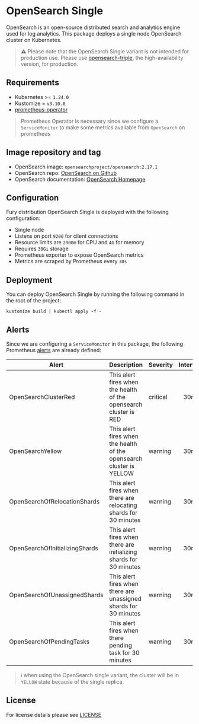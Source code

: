 # OpenSearch Single

<!-- <KFD-DOCS> -->

OpenSearch is an open-source distributed search and analytics engine used for
log analytics. This package deploys a single node OpenSearch cluster on
Kubernetes.

> ⚠️ Please note that the OpenSearch Single variant is not intended for production use. Please use [opensearch-triple](../opensearch-triple), the high-availability version, for production.

## Requirements

- Kubernetes >= `1.24.0`
- Kustomize = `v3.10.0`
- [prometheus-operator][prometheus-operator]

> Prometheus Operator is necessary since we configure a `ServiceMonitor` to make
> some metrics available from `OpenSearch` on prometheus

## Image repository and tag

- OpenSearch image: `opensearchproject/opensearch:2.17.1`
- OpenSearch repo: [OpenSearch on Github][opensearch-gh]
- OpenSearch documentation: [OpenSearch Homepage][opensearch-doc]

## Configuration

Fury distribution OpenSearch Single is deployed with the following configuration:

- Single node
- Listens on port `9200` for client connections
- Resource limits are `2000m` for CPU and `4G` for memory
- Requires `30Gi` storage
- Prometheus exporter to expose OpenSearch metrics
- Metrics are scraped by Prometheus every `30s`

## Deployment

You can deploy OpenSearch Single by running the following command in the root of
the project:

```shell
kustomize build | kubectl apply -f -
```

## Alerts

Since we are configuring a `ServiceMonitor` in this package, the following Prometheus [alerts][opensearch-rules] are already defined:

| Alert                          | Description                                                          | Severity | Interval |
| ------------------------------ | -------------------------------------------------------------------- | -------- | :------: |
| OpenSearchClusterRed           | This alert fires when the health of the opensearch cluster is RED    | critical |   30m    |
| OpenSearchYellow               | This alert fires when the health of the opensearch cluster is YELLOW | warning  |   30m    |
| OpenSearchOfRelocationShards   | This alert fires when there are relocating shards for 30 minutes     | warning  |   30m    |
| OpenSearchOfInitializingShards | This alert fires when there are initializing shards for 30 minutes   | warning  |   30m    |
| OpenSearchOfUnassignedShards   | This alert fires when there are unassigned shards for 30 minutes     | warning  |   30m    |
| OpenSearchOfPendingTasks       | This alert fires when there pending task for 30 minutes              | warning  |   30m    |

> ℹ️ when using the OpenSearch single variant, the cluster will be in `YELLOW` state because of the single replica.

<!-- Links -->

[opensearch-rules]: https://awesome-prometheus-alerts.grep.to/rules.html#elasticsearch-1
[opensearch-gh]: https://github.com/opensearch-project/OpenSearch
[opensearch-doc]: https://opensearch.org/docs/latest
[prometheus-operator]: https://github.com/sighupio/fury-kubernetes-monitoring/tree/master/katalog/prometheus-operator

<!-- </KFD-DOCS> -->

## License

For license details please see [LICENSE](../../LICENSE)
